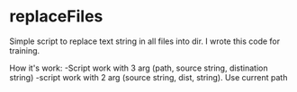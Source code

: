# replaceFiles
Simple script to replace text string in all files into dir.
I wrote this code for training.

How it's work:
-Script work with 3 arg (path, source string, distination string)
-script work with 2 arg (source string, dist, string). Use current path

